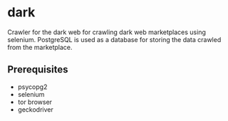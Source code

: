 # dark

Crawler for the dark web for crawling dark web marketplaces using selenium. PostgreSQL is used as a database for storing the data crawled from the marketplace.


## Prerequisites

- psycopg2
- selenium
- tor browser
- geckodriver
